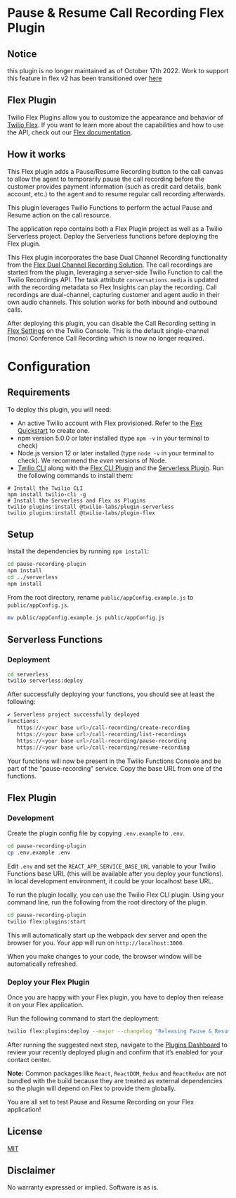 # Pause & Resume Call Recording Flex Plugin

## Notice

this plugin is no longer maintained as of October 17th 2022. Work to support this feature in flex v2 has been transitioned over [here](https://github.com/twilio-professional-services/flex-project-template/tree/main/plugin-flex-ts-template-v2/src/feature-library/pause-recording/README.md)

## Flex Plugin

Twilio Flex Plugins allow you to customize the appearance and behavior of [Twilio Flex](https://www.twilio.com/flex). If you want to learn more about the capabilities and how to use the API, check out our [Flex documentation](https://www.twilio.com/docs/flex).

## How it works
This Flex plugin adds a Pause/Resume Recording button to the call canvas to allow the agent to temporarily pause the call recording before the customer provides payment information (such as credit card details, bank account, etc.) to the agent and to resume regular call recording afterwards.

This plugin leverages Twilio Functions to perform the actual Pause and Resume action on the call resource.

The application repo contains both a Flex Plugin project as well as a Twilio Serverless project. Deploy the Serverless functions before deploying the Flex plugin.

This Flex plugin incorporates the base Dual Channel Recording functionality from the [Flex Dual Channel Recording Solution](https://github.com/twilio-professional-services/flex-dual-channel-recording).
The call recordings are started from the plugin, leveraging a server-side Twilio Function to call the Twilio Recordings API. The task attribute `conversations.media` is updated with the recording metadata so Flex Insights can play the recording. Call recordings are dual-channel, capturing customer and agent audio in their own audio channels. This solution works for both inbound and outbound calls.

After deploying this plugin, you can disable the Call Recording setting in [Flex Settings](https://www.twilio.com/console/flex/settings) on the Twilio Console. This is the default single-channel (mono) Conference Call Recording which is now no longer required.


# Configuration

## Requirements

To deploy this plugin, you will need:

- An active Twilio account with Flex provisioned. Refer to the [Flex Quickstart](https://www.twilio.com/docs/flex/quickstart/flex-basics#sign-up-for-or-sign-in-to-twilio-and-create-a-new-flex-project%22) to create one.
- npm version 5.0.0 or later installed (type `npm -v` in your terminal to check)
- Node.js version 12 or later installed (type `node -v` in your terminal to check). We recommend the _even_ versions of Node.
- [Twilio CLI](https://www.twilio.com/docs/twilio-cli/quickstart#install-twilio-cli) along with the [Flex CLI Plugin](https://www.twilio.com/docs/twilio-cli/plugins#available-plugins) and the [Serverless Plugin](https://www.twilio.com/docs/twilio-cli/plugins#available-plugins). Run the following commands to install them:

```
# Install the Twilio CLI
npm install twilio-cli -g
# Install the Serverless and Flex as Plugins
twilio plugins:install @twilio-labs/plugin-serverless
twilio plugins:install @twilio-labs/plugin-flex
```

## Setup

Install the dependencies by running `npm install`:

```bash
cd pause-recording-plugin
npm install
cd ../serverless
npm install
```
From the root directory, rename `public/appConfig.example.js` to `public/appConfig.js`.

```bash
mv public/appConfig.example.js public/appConfig.js
```

## Serverless Functions

### Deployment

```bash
cd serverless
twilio serverless:deploy
```
After successfully deploying your functions, you should see at least the following:
```bash
✔ Serverless project successfully deployed
Functions:
   https://<your base url>/call-recording/create-recording
   https://<your base url>/call-recording/list-recordings
   https://<your base url>/call-recording/pause-recording
   https://<your base url>/call-recording/resume-recording
```

Your functions will now be present in the Twilio Functions Console and be part of the "pause-recording" service. Copy the base URL from one of the functions.

## Flex Plugin

### Development

Create the plugin config file by copying `.env.example` to `.env`.

```bash
cd pause-recording-plugin
cp .env.example .env
```

Edit `.env` and set the `REACT_APP_SERVICE_BASE_URL` variable to your Twilio Functions base URL (this will be available after you deploy your functions). In local development environment, it could be your localhost base URL.

To run the plugin locally, you can use the Twilio Flex CLI plugin. Using your command line, run the following from the root directory of the plugin.

```bash
cd pause-recording-plugin
twilio flex:plugins:start
```

This will automatically start up the webpack dev server and open the browser for you. Your app will run on `http://localhost:3000`.

When you make changes to your code, the browser window will be automatically refreshed.


### Deploy your Flex Plugin

Once you are happy with your Flex plugin, you have to deploy then release it on your Flex application.

Run the following command to start the deployment:

```bash
twilio flex:plugins:deploy --major --changelog "Releasing Pause & Resume recoding plugin" --description "Flex pause and resume recording"
```

After running the suggested next step, navigate to the [Plugins Dashboard](https://flex.twilio.com/admin/?_ga=2.87204752.948933873.1631534160-131677462.1626104298) to review your recently deployed plugin and confirm that it’s enabled for your contact center.

**Note:** Common packages like `React`, `ReactDOM`, `Redux` and `ReactRedux` are not bundled with the build because they are treated as external dependencies so the plugin will depend on Flex to provide them globally.

You are all set to test Pause and Resume Recording on your Flex application!

## License

[MIT](http://www.opensource.org/licenses/mit-license.html)

## Disclaimer

No warranty expressed or implied. Software is as is.
